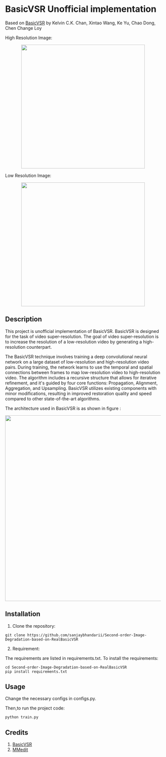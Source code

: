 # BasicVSR Unofficial implementation 
Based on [BasicVSR](https://arxiv.org/abs/2012.02181) by Kelvin C.K. Chan, Xintao Wang, Ke Yu, Chao Dong, Chen Change Loy

High Resolution Image:

<p align="center"><img src="assets/hr/a.jpg" width="400"/></p>

Low Resolution Image:

<p align="center"><img src="assets/lr/a.jpg" width="400"/></p>

## Description


This project is unofficial implementation of BasicVSR. BasicVSR is designed for the task of video super-resolution. The goal of video super-resolution is to increase the resolution of a low-resolution video by generating a high-resolution counterpart. 

The BasicVSR technique involves training a deep convolutional neural network on a large dataset of low-resolution and high-resolution video pairs. During training, the network learns to use the temporal and spatial connections between frames to map low-resolution video to high-resolution video. The algorithm includes a recursive structure that allows for iterative refinement, and it's guided by four core functions: Propagation, Alignment, Aggregation, and Upsampling. BasicVSR utilizes existing components with minor modifications, resulting in improved restoration quality and speed compared to other state-of-the-art algorithms.

The architecture used in BasicVSR is as shown in figure :

<p align="center"><img src="assets/algo.jpg" width="600"/></p>



## Installation


1. Clone the repository:

```shell
git clone https://github.com/sanjaybhandarii/Second-order-Image-Degradation-based-on-RealBasicVSR
```
2. Requirement:

The requirements are listed in requirements.txt.
To install the requirements:

    cd Second-order-Image-Degradation-based-on-RealBasicVSR
    pip install requirements.txt
    

## Usage

Change the necessary configs in configs.py.

Then,to run the project code:

    python train.py


## Credits

1. [BasicVSR](https://arxiv.org/abs/2012.02181)
2. [MMedit](https://github.com/open-mmlab/mmediting/blob/master/mmedit/models/backbones/sr_backbones/basicvsr_net.py)
